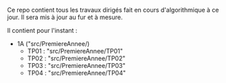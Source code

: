 Ce repo contient tous les travaux dirigés fait en cours d'algorithmique à ce jour. Il sera mis à jour au fur et à mesure.

Il contient pour l'instant :
 - 1A ("src/PremiereAnnee/)
   - TP01 : "src/PremiereAnnee/TP01"
   - TP02 : "src/PremiereAnnee/TP02"
   - TP03 : "src/PremiereAnnee/TP03"
   - TP04 : "src/PremiereAnnee/TP04"
